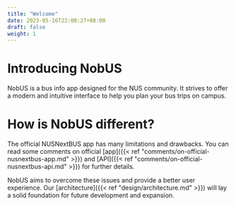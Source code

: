 ```yaml
---
title: "Welcome"
date: 2023-05-16T22:08:27+08:00
draft: false
weight: 1
---
```


# Introducing NobUS

NobUS is a bus info app designed for the NUS community.
It strives to offer a modern and intuitive interface
to help you plan your bus trips on campus.

# How is NobUS different?

The official NUSNextBUS app has many limitations and drawbacks.
You can read some comments on official
[app]({{< ref "comments/on-official-nusnextbus-app.md" >}})
and [API]({{< ref "comments/on-official-nusnextbus-api.md" >}})
for further details.

NobUS aims to overcome these issues and provide a better user experience.
Our [architecture]({{< ref "design/architecture.md" >}}) will lay a solid foundation
for future development and expansion.
